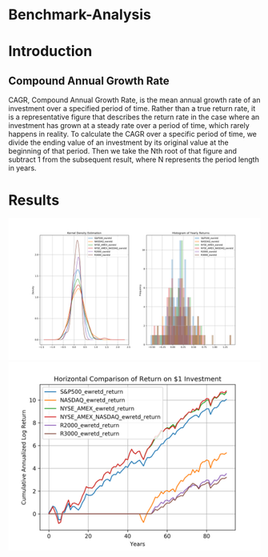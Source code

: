 # Benchmark-Analysis

# Introduction
## Compound Annual Growth Rate
CAGR, Compound Annual Growth Rate, is the mean annual growth rate of an investment over a specified period of
time. Rather than a true return rate, it is a representative figure that describes the return rate in the case where an
investment has grown at a steady rate over a period of time, which rarely happens in reality. To calculate the CAGR
over a specific period of time, we divide the ending value of an investment by its original value at the beginning of
that period. Then we take the Nth root of that figure and subtract 1 from the subsequent result, where N represents
the period length in years.

# Results
![alt text](distribution_analysis.png)
![alt text](horz_return.png)
